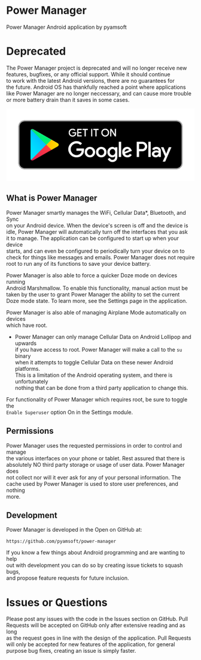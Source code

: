 # Power Manager

Power Manager Android application by pyamsoft

# Deprecated

The Power Manager project is deprecated and will no longer receive new  
features, bugfixes, or any official support. While it should continue  
to work with the latest Android versions, there are no guarantees for  
the future. Android OS has thankfully reached a point where applications  
like Power Manager are no longer neccessary, and can cause more trouble  
or more battery drain than it saves in some cases.

[![Get it on Google Play](https://raw.githubusercontent.com/pyamsoft/power-manager/master/art/google-play-badge.png)][1]

## What is Power Manager

Power Manager smartly manages the WiFi, Cellular Data*, Bluetooth, and Sync  
on your Android device. When the device's screen is off and the device is  
idle, Power Manager will automatically turn off the interfaces that you ask  
it to manage. The application can be configured to start up when your device  
starts, and can even be configured to periodically turn your device on to  
check for things like messages and emails. Power Manager does not require  
root to run any of its functions to save your device battery.

Power Manager is also able to force a quicker Doze mode on devices running  
Android Marshmallow. To enable this functionality, manual action must be  
taken by the user to grant Power Manager the ability to set the current  
Doze mode state. To learn more, see the Settings page in the application. 

Power Manager is also able of managing Airplane Mode automatically on devices  
which have root.

* Power Manager can only manage Cellular Data on Android Lollipop and upwards  
if you have access to root. Power Manager will make a call to the `su` binary  
when it attempts to toggle Cellular Data on these newer Android platforms.  
This is a limitation of the Android operating system, and there is unfortunately  
nothing that can be done from a third party application to change this.

For functionality of Power Manager which requires root, be sure to toggle the  
`Enable Superuser` option On in the Settings module.

## Permissions

Power Manager uses the requested permissions in order to control and manage  
the various interfaces on your phone or tablet. Rest assured that there is  
absolutely NO third party storage or usage of user data. Power Manager does  
not collect nor will it ever ask for any of your personal information. The  
cache used by Power Manager is used to store user preferences, and nothing  
more.

## Development

Power Manager is developed in the Open on GitHub at:  
```
https://github.com/pyamsoft/power-manager
```
If you know a few things about Android programming and are wanting to help  
out with development you can do so by creating issue tickets to squash bugs,  
and propose feature requests for future inclusion.

# Issues or Questions

Please post any issues with the code in the Issues section on GitHub. Pull  
Requests will be accepted on GitHub only after extensive reading and as long  
as the request goes in line with the design of the application. Pull Requests  
will only be accepted for new features of the application, for general  
purpose bug fixes, creating an issue is simply faster.

[1]: https://play.google.com/store/apps/details?id=com.pyamsoft.powermanager
